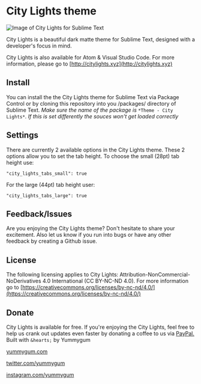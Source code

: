 # City Lights theme
![Image of City Lights for Sublime Text](http://citylights.xyz/assets/images/sublime/sublime-theme@2x.png)


City Lights is a beautiful dark matte theme for Sublime Text, designed with a developer's focus in mind.

City Lights is also available for Atom & Visual Studio Code. For more information, please go to
[http://citylights.xyz](http://citylights.xyz)

## Install

You can install the the City Lights theme for Sublime Text via Package Control or by cloning this repository into you /packages/ directory of Sublime Text.
*Make sure the name of the package is* `*Theme - City Lights*`*. If this is set differently the souces won't get loaded correctly*

## Settings

There are currently 2 available options in the City Lights theme. These 2 options allow you to set the tab height.
To choose the small (28pt) tab height use:

    "city_lights_tabs_small": true

For the large (44pt) tab height user:

    "city_lights_tabs_large": true


## Feedback/Issues

Are you enjoying the City Lights theme? Don't hesitate to share your excitement. Also let us know if you run into bugs or have any other feedback by creating a Github issue.

## License

The following licensing applies to City Lights: Attribution-NonCommercial-NoDerivatives 4.0 International (CC BY-NC-ND 4.0). For more information go to [https://creativecommons.org/licenses/by-nc-nd/4.0/](https://creativecommons.org/licenses/by-nc-nd/4.0/)

## Donate

City Lights is available for free. If you're enjoying the City Lights, feel free to help us crank out updates even faster by donating a coffee to us via [PayPal.](https://paypal.me/yummygum)
Built with `&hearts;` by Yummygum 

[yummygum.com](https://yummygum.com) 

[twitter.com/yummygum](https://twitter.com/yummygum) 

[instagram.com/yummygum](https://instagram.com/yummygum) 

